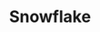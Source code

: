 ---
content-type: "api-form"
form-type: "destination"
key: "destination-form-properties-snowflake-object"

title: "Snowflake"
description: "{{ api.form-properties.destination-forms.snowflake.description }}"

object-attributes:
  - name: "host"
    type: "string"
    description: "{{ connect.common.attributes.host }}"

  - name: "port"
    type: "integer"
    description: "{{ connect.common.attributes.port }}"

  - name: "database"
    type: "string"
    description: "{{ connect.common.attributes.database }}"

  - name: "username"
    type: "string"
    description: "{{ connect.common.attributes.username }}"

  - name: "password"
    type: "string"
    description: "{{ connect.common.attributes.password }}"

  - name: "ssl"
    type: "boolean"
    description: "{{ connect.common.attributes.ssl }}"

  - name: "role"
    type: "string"
    description: "**Optional**: The role to use."

examples:
  - code: |
      {
         "connection":{
            "host":"some-thing.snowflakecomputing.com",
            "port":443,
            "warehouse": "stitch_warehouse",
            "database":"stitch",
            "username":"stitch_user",
            "password":"<PASSWORD>",
            "role":"optional_role"
         }
      }
---